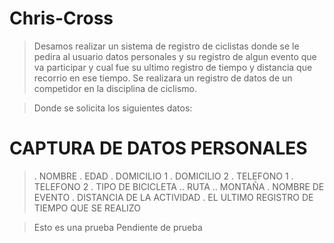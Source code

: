 # Chris-Cross

>Desamos realizar un sistema de registro de ciclistas donde se le pedira al usuario datos personales y su registro de algun evento que va participar y cual fue su ultimo registro de tiempo y distancia que recorrio en ese tiempo.
> Se realizara un registro de datos de un competidor en la disciplina de ciclismo.

> Donde se solicita los siguientes datos:

# CAPTURA DE DATOS PERSONALES
>. NOMBRE
>. EDAD
>. DOMICILIO 1
>. DOMICILIO 2
>. TELEFONO 1
>. TELEFONO 2
>. TIPO DE BICICLETA
>.. RUTA
>.. MONTAÑA
>. NOMBRE DE EVENTO
>. DISTANCIA DE LA ACTIVIDAD
>. EL ULTIMO REGISTRO DE TIEMPO QUE SE REALIZO

>Esto es una prueba
> Pendiente de prueba
